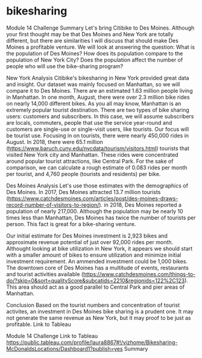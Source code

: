 # bikesharing

Module 14 Challenge
Summary
Let's bring Citibike to Des Moines. Although your first thought may be that Des Moines and New York are totally different, but there are similarities I will discuss that should make Des Moines a profitable venture. We will look at answering the question:
What is the population of Des Moines? How does its population compare to the population of New York City? Does the population affect the number of people who will use the bike-sharing program?

New York Analysis
Citibike's bikesharing in New York provided great data and insight. Our dataset was mainly focused on Manhattan, so we will compare it to Des Moines.
There are an estimated 1.63 million people living in Manhattan. In one month, August, there were over 2.3 million bike rides on nearly 14,000 different bikes. As you all may know, Manhattan is an extremely popular tourist destination. There are two types of bike sharing users: customers and subscribers. In this case, we will assume subscribers are locals, commuters, people that use the service year-round and customers are single-use or single-visit users, like tourists. Our focus will be tourist use.
Focusing in on tourists, there were nearly 450,000 rides in August. In 2018, there were 65.1 million (https://www.baruch.cuny.edu/nycdata/tourism/visitors.html) tourists that visited New York city and Manhattan. These rides were concentrated around popular tourist attractions, like Central Park. For the sake of comparison, we can calculate a rough estimate of 0.083 rides per month per tourist, and 4,760 people (tourists and residents) per bike.

Des Moines Analysis
Let's use those estimates with the demographics of Des Moines. In 2017, Des Moines attracted 13.7 million tourists (https://www.catchdesmoines.com/articles/post/des-moines-draws-record-number-of-visitors-to-region/). in 2018, Des Moines reported a population of nearly 217,000. Although the population may be nearly 10 times less than Manhattan, Des Moines has twice the number of tourists per person. This fact is great for a bike-sharing venture.

Our initial estimate for Des Moines investment is 2,923 bikes and approximate revenue potential of just over 92,000 rides per month. Althought looking at bike utilization in New York, it appears we should start with a smaller amount of bikes to ensure utilization and minimize initial investment requirement. An ammended investment could be 1,000 bikes.
The downtown core of Des Moines has a multitude of events, restaurants and tourist activities available (https://www.catchdesmoines.com/things-to-do/?skip=0&sort=qualityScore&subcatids=2210&regionids=122%2C123). This area should act as a good parallel to Central Park and pier areas of Manhattan.

Conclusion
Based on the tourist numbers and concentration of tourist activites, an investment in Des Moines bike sharing is a prudent one. It may not generate the same revenue as New York, but it may proof to be just as profitable.
Link to Tableau

Module 14 Challenge
Link to Tableau
https://public.tableau.com/profile/laura8867#!/vizhome/Bikesharing-McDonaldsLocations/Dashboard1?publish=yes
Summary




